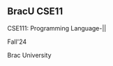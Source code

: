 <H2> BracU CSE11</H2>
<div> 
<P> CSE111: Programming Language-||</P>
<p> Fall'24</p>
<p>Brac University</p>
